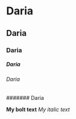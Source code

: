 # Daria
## Daria
### Daria
##### Daria
###### Daria
####### Daria

**My bolt text**
*My italic text*
